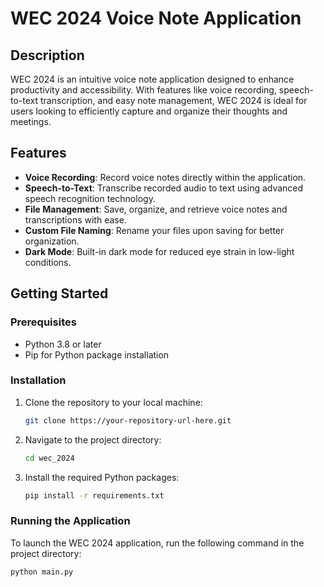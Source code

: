 # WEC 2024 Voice Note Application

## Description

WEC 2024 is an intuitive voice note application designed to enhance productivity and accessibility. With features like voice recording, speech-to-text transcription, and easy note management, WEC 2024 is ideal for users looking to efficiently capture and organize their thoughts and meetings.

## Features

- **Voice Recording**: Record voice notes directly within the application.
- **Speech-to-Text**: Transcribe recorded audio to text using advanced speech recognition technology.
- **File Management**: Save, organize, and retrieve voice notes and transcriptions with ease.
- **Custom File Naming**: Rename your files upon saving for better organization.
- **Dark Mode**: Built-in dark mode for reduced eye strain in low-light conditions.

## Getting Started

### Prerequisites

- Python 3.8 or later
- Pip for Python package installation

### Installation

1. Clone the repository to your local machine:

    ```sh
    git clone https://your-repository-url-here.git
    ```

2. Navigate to the project directory:

    ```sh
    cd wec_2024
    ```

3. Install the required Python packages:

    ```sh
    pip install -r requirements.txt
    ```

### Running the Application

To launch the WEC 2024 application, run the following command in the project directory:

```sh
python main.py
